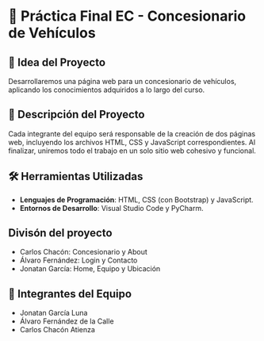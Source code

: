 # 🚗 Práctica Final EC - Concesionario de Vehículos

## 📌 Idea del Proyecto

Desarrollaremos una página web para un concesionario de vehículos, aplicando los conocimientos adquiridos a lo largo del curso.

## 📝 Descripción del Proyecto

Cada integrante del equipo será responsable de la creación de dos páginas web, incluyendo los archivos HTML, CSS y JavaScript correspondientes. Al finalizar, uniremos todo el trabajo en un solo sitio web cohesivo y funcional.

## 🛠️ Herramientas Utilizadas

- **Lenguajes de Programación**: HTML, CSS (con Bootstrap) y JavaScript.
- **Entornos de Desarrollo**: Visual Studio Code y PyCharm.

## Divisón del proyecto

- Carlos Chacón: Concesionario y About
- Álvaro Fernández: Login y Contacto
- Jonatan García: Home, Equipo y Ubicación

## 👥 Integrantes del Equipo

- Jonatan García Luna
- Álvaro Fernández de la Calle
- Carlos Chacón Atienza

